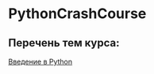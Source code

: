# PythonCrashCourse

## Перечень тем курса:

[Введение в Python](https://vk.com/away.php?to=https%3A%2F%2Fdocs.google.com%2Fdocument%2Fd%2F1HTLjtFXP23Ms3x9BRvim3JJyKBjVhXhbQF5052XciPc%2Fedit%3Fusp%3Dsharing&cc_key=)
